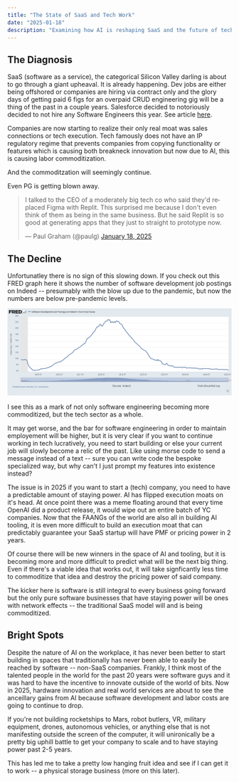 ```yaml
---
title: "The State of SaaS and Tech Work"
date: "2025-01-18"
description: "Examining how AI is reshaping SaaS and the future of tech work"
---
```


## The Diagnosis
SaaS (software as a service), the categorical Silicon Valley darling is about to go through a giant upheaval. It is already happening. Dev jobs are either being offshored or companies are hiring via contract only and the glory days of getting paid 6 figs for an overpaid CRUD engineering gig will be a thing of the past in a couple years. Salesforce decided to notoriously decided to not hire any Software Engineers this year. See article [here](https://www.salesforceben.com/salesforce-will-hire-no-more-software-engineers-in-2025-says-marc-benioff/).

Companies are now starting to realize their only real moat was sales connections or tech execution. Tech famously does not have an IP regulatory regime that prevents companies from copying functionality or features which is causing both breakneck innovation but now due to AI, this is causing labor commoditization. 

And the commoditzation will seemingly continue.

Even PG is getting blown away.
<blockquote class="twitter-tweet">
<p lang="en" dir="ltr">I talked to the CEO of a moderately big tech co who said they'd replaced Figma with Replit. This surprised me because I don't even think of them as being in the same business. But he said Replit is so good at generating apps that they just to straight to prototype now.</p>&mdash; Paul Graham (@paulg) <a href="https://twitter.com/paulg/status/1880594118927430068?ref_src=twsrc%5Etfw">January 18, 2025</a>
</blockquote>
<script async src="https://platform.twitter.com/widgets.js" charset="utf-8"></script>



## The Decline
Unfortunatley there is no sign of this slowing down. If you check out this FRED graph here it shows the number of software development job postings on Indeed -- presumably with the blow up due to the pandemic, but now the numbers are below pre-pandemic levels.


![Software Development Job Postings](./fred.png)

I see this as a mark of not only software engineering becoming more commoditized, but the tech sector as a whole.

It may get worse, and the bar for software engineering in order to maintain employement will be higher, but it is very clear if you want to continue working in tech lucratively, you need to start building or else your current job will slowly become a relic of the past. Like using morse code to send a message instead of a text -- sure you can write code the bespoke specialized way, but why can't I just prompt my features into existence instead?

The issue is in 2025 if you want to start a (tech) company, you need to have a predictable amount of staying power. AI has flipped execution moats on it's head. At once point there was a meme floating around that every time OpenAI did a product release, it would wipe out an entire batch of YC companies. Now that the FAANGs of the world are also all in building AI tooling, it is even more difficult to build an execution moat that can predictably guarantee your SaaS startup will have PMF or pricing power in 2 years.

Of course there will be new winners in the space of AI and tooling, but it is becoming more and more difficult to predict what will be the next big thing. Even if there's a viable idea that works out, it will take signficantly less time to commoditize that idea and destroy the pricing power of said company. 

The kicker here is software is still integral to every business going forward but the only pure software businesses that have staying power will be ones with network effects -- the traditional SaaS model will and is being commoditized.


## Bright Spots
Despite the nature of AI on the workplace, it has never been better to start building in spaces that traditionally has never been able to easily be reached by software -- non-SaaS companies. Frankly, I think most of the talented people in the world for the past 20 years were software guys and it was hard to have the incentive to innovate outside of the world of bits. Now in 2025, hardware innovation and real world services are about to see the anceillary gains from AI because software development and labor costs are going to continue to drop.

If you're not building rocketships to Mars, robot butlers, VR, military equipment, drones, autonomous vehicles, or anything else that is not manifesting outside the screen of the computer, it will unironically be a pretty big uphill battle to get your company to scale and to have staying power past 2-5 years. 

This has led me to take a pretty low hanging fruit idea and see if I can get it to work -- a physical storage business (more on this later).

